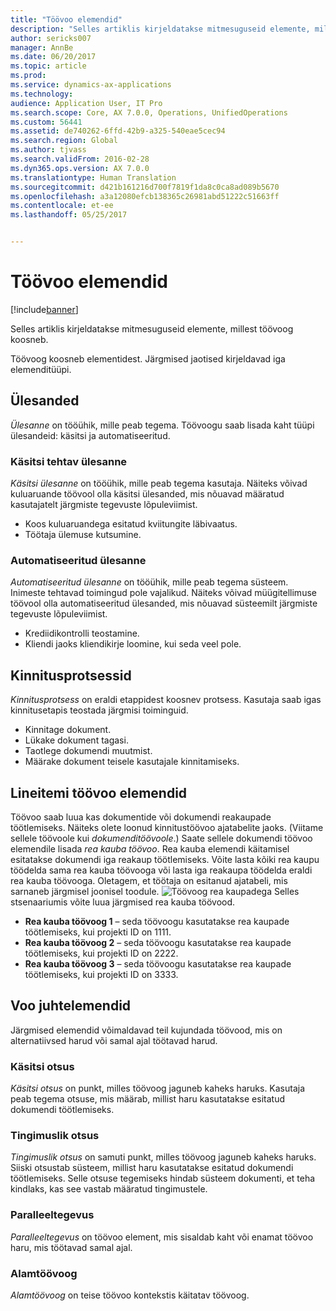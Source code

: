 ```yaml
---
title: "Töövoo elemendid"
description: "Selles artiklis kirjeldatakse mitmesuguseid elemente, millest töövoog koosneb."
author: sericks007
manager: AnnBe
ms.date: 06/20/2017
ms.topic: article
ms.prod: 
ms.service: dynamics-ax-applications
ms.technology: 
audience: Application User, IT Pro
ms.search.scope: Core, AX 7.0.0, Operations, UnifiedOperations
ms.custom: 56441
ms.assetid: de740262-6ffd-42b9-a325-540eae5cec94
ms.search.region: Global
ms.author: tjvass
ms.search.validFrom: 2016-02-28
ms.dyn365.ops.version: AX 7.0.0
ms.translationtype: Human Translation
ms.sourcegitcommit: d421b161216d700f7819f1da8c0ca8ad089b5670
ms.openlocfilehash: a3a12080efcb138365c26981abd51222c51663ff
ms.contentlocale: et-ee
ms.lasthandoff: 05/25/2017


---
```


# <a name="workflow-elements"></a>Töövoo elemendid

[!include[banner](../includes/banner.md)]


Selles artiklis kirjeldatakse mitmesuguseid elemente, millest töövoog koosneb.

Töövoog koosneb elementidest. Järgmised jaotised kirjeldavad iga elemenditüüpi.

## <a name="tasks"></a>Ülesanded
*Ülesanne* on tööühik, mille peab tegema. Töövoogu saab lisada kaht tüüpi ülesandeid: käsitsi ja automatiseeritud.

### <a name="manual-task"></a>Käsitsi tehtav ülesanne

*Käsitsi ülesanne* on tööühik, mille peab tegema kasutaja. Näiteks võivad kuluaruande töövool olla käsitsi ülesanded, mis nõuavad määratud kasutajatelt järgmiste tegevuste lõpuleviimist.

-   Koos kuluaruandega esitatud kviitungite läbivaatus.
-   Töötaja ülemuse kutsumine.

### <a name="automated-task"></a>Automatiseeritud ülesanne

*Automatiseeritud ülesanne* on tööühik, mille peab tegema süsteem. Inimeste tehtavad toimingud pole vajalikud. Näiteks võivad müügitellimuse töövool olla automatiseeritud ülesanded, mis nõuavad süsteemilt järgmiste tegevuste lõpuleviimist.

-   Krediidikontrolli teostamine.
-   Kliendi jaoks kliendikirje loomine, kui seda veel pole.

## <a name="approval-processes"></a>Kinnitusprotsessid
*Kinnitusprotsess* on eraldi etappidest koosnev protsess. Kasutaja saab igas kinnitusetapis teostada järgmisi toiminguid.

-   Kinnitage dokument.
-   Lükake dokument tagasi.
-   Taotlege dokumendi muutmist.
-   Määrake dokument teisele kasutajale kinnitamiseks.

## <a name="lineitem-workflow-elements"></a>Lineitemi töövoo elemendid
Töövoo saab luua kas dokumentide või dokumendi reakaupade töötlemiseks. Näiteks olete loonud kinnitustöövoo ajatabelite jaoks. (Viitame sellele töövoole kui *dokumenditöövoole*.) Saate sellele dokumendi töövoo elemendile lisada *rea kauba töövoo*. Rea kauba elemendi käitamisel esitatakse dokumendi iga reakaup töötlemiseks. Võite lasta kõiki rea kaupu töödelda sama rea kauba töövooga või lasta iga reakaupa töödelda eraldi rea kauba töövooga. Oletagem, et töötaja on esitanud ajatabeli, mis sarnaneb järgmisel joonisel toodule. ![Töövoog rea kaupadega](./media/workflow_lineitemworkflow.gif) Selles stsenaariumis võite luua järgmised rea kauba töövood.

-   **Rea kauba töövoog 1** – seda töövoogu kasutatakse rea kaupade töötlemiseks, kui projekti ID on 1111.
-   **Rea kauba töövoog 2** – seda töövoogu kasutatakse rea kaupade töötlemiseks, kui projekti ID on 2222.
-   **Rea kauba töövoog 3** – seda töövoogu kasutatakse rea kaupade töötlemiseks, kui projekti ID on 3333.

## <a name="flowcontrol-elements"></a>Voo juhtelemendid
Järgmised elemendid võimaldavad teil kujundada töövood, mis on alternatiivsed harud või samal ajal töötavad harud.

### <a name="manual-decision"></a>Käsitsi otsus

*Käsitsi otsus* on punkt, milles töövoog jaguneb kaheks haruks. Kasutaja peab tegema otsuse, mis määrab, millist haru kasutatakse esitatud dokumendi töötlemiseks.

### <a name="conditional-decision"></a>Tingimuslik otsus

*Tingimuslik otsus* on samuti punkt, milles töövoog jaguneb kaheks haruks. Siiski otsustab süsteem, millist haru kasutatakse esitatud dokumendi töötlemiseks. Selle otsuse tegemiseks hindab süsteem dokumenti, et teha kindlaks, kas see vastab määratud tingimustele.

### <a name="parallel-activity"></a>Paralleeltegevus

*Paralleeltegevus* on töövoo element, mis sisaldab kaht või enamat töövoo haru, mis töötavad samal ajal.

### <a name="subworkflow"></a>Alamtöövoog

*Alamtöövoog* on teise töövoo kontekstis käitatav töövoog.




